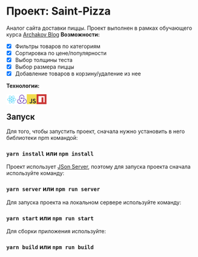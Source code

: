 # Проект: Saint-Pizza  
Аналог сайта доставки пиццы.
Проект выполнен в рамках обучающего курса [Archakov Blog](https://www.youtube.com/channel/UCdldbhAwO16vjnDwACTs5gQ)
**Возможности:**
- [x] Фильтры товаров по категориям
- [x] Сортировка по цене/популярности
- [x] Выбор толщины теста
- [x] Выбор размера пиццы
- [x] Добавление товаров в корзину/удаление из нее
  
**Технологии:**  

<img align="left" alt="React" width="28px" src="https://raw.githubusercontent.com/github/explore/80688e429a7d4ef2fca1e82350fe8e3517d3494d/topics/react/react.png" />
<img align="left" alt="Redux" width="26px" src="https://raw.githubusercontent.com/github/explore/80688e429a7d4ef2fca1e82350fe8e3517d3494d/topics/redux/redux.png" />
<img align="left" alt="JavaScript" width="26px" src="https://raw.githubusercontent.com/github/explore/80688e429a7d4ef2fca1e82350fe8e3517d3494d/topics/javascript/javascript.png" />
<img align="left" alt="Npm" width="26px" src="https://raw.githubusercontent.com/github/explore/80688e429a7d4ef2fca1e82350fe8e3517d3494d/topics/npm/npm.png" />

<!-- <img align="left" width="28px" src="https://simpleicons.org/icons/react.svg" />
<img align="left" width="28px" src="https://simpleicons.org/icons/redux.svg" />
<img align="left" width="28px" src="https://simpleicons.org/icons/javascript.svg" />
<img align="left" width="28px" src="https://simpleicons.org/icons/sass.svg" />
<img align="left" width="28px" src="https://simpleicons.org/icons/npm.svg" /> -->

</br>  
 
## Запуск
Для того, чтобы запустить проект, сначала нужно установить в него библиотеки npm командой:
### `yarn install` или `npm install`
Проект использует [JSon Server](https://github.com/typicode/json-server), поэтому для запуска проекта сначала используйте команду:
### `yarn server` или `npm run server`
Для запуска проекта на локальном сервере используйте команду:
### `yarn start` или `npm run start`
Для сборки приложения используйте:  
### `yarn build` или `npm run build`

